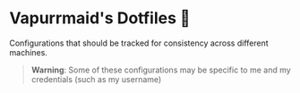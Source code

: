 # Vapurrmaid's Dotfiles :wrench:

Configurations that should be tracked for consistency across different machines.

> **Warning**: Some of these configurations may be specific to me and my credentials (such as my username)
